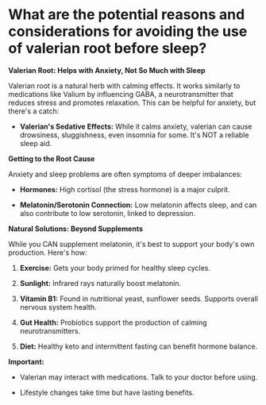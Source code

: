 # What are the potential reasons and considerations for avoiding the use of valerian root before sleep?

**Valerian Root: Helps with Anxiety, Not So Much with Sleep**

Valerian root is a natural herb with calming effects. It works similarly to medications like Valium by influencing GABA, a neurotransmitter that reduces stress and promotes relaxation. This can be helpful for anxiety, but there's a catch:

- **Valerian's Sedative Effects:** While it calms anxiety, valerian can cause drowsiness, sluggishness, even insomnia for some. It's NOT a reliable sleep aid.

**Getting to the Root Cause**

Anxiety and sleep problems are often symptoms of deeper imbalances:

- **Hormones:** High cortisol (the stress hormone) is a major culprit.

- **Melatonin/Serotonin Connection:** Low melatonin affects sleep, and can also contribute to low serotonin, linked to depression.

**Natural Solutions: Beyond Supplements**

While you CAN supplement melatonin, it's best to support your body's own production. Here's how:

1. **Exercise:** Gets your body primed for healthy sleep cycles.

2. **Sunlight:** Infrared rays naturally boost melatonin.

3. **Vitamin B1:** Found in nutritional yeast, sunflower seeds. Supports overall nervous system health.

4. **Gut Health:** Probiotics support the production of calming neurotransmitters.

5. **Diet:** Healthy keto and intermittent fasting can benefit hormone balance.

**Important:**

- Valerian may interact with medications. Talk to your doctor before using.

- Lifestyle changes take time but have lasting benefits.